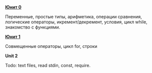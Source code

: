 __[Юнит 0](unit0.md)__

Переменные, простые типы, арифметика, операции сравнения, логические операторы,
икремент/декремент, условия, цикл while, знакомство с функциями.

__[Юнит 1](unit1.md)__

Совмещенные операторы, цикл for, строки

__Unit 2__

Todo: text files, read stdin, const, require.